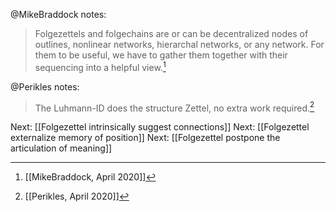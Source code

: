 @MikeBraddock notes:
> Folgezettels and folgechains are or can be decentralized nodes of outlines, nonlinear networks, hierarchal networks, or any network. For them to be useful, we have to gather them together with their sequencing into a helpful view.[^1]

@Perikles notes:
> The Luhmann-ID does the structure Zettel, no extra work required.[^2]

Next: [[Folgezettel intrinsically suggest connections]]
Next: [[Folgezettel externalize memory of position]]
Next: [[Folgezettel postpone the articulation of meaning]]


[^1]: [[MikeBraddock, April 2020]]
[^2]: [[Perikles, April 2020]]